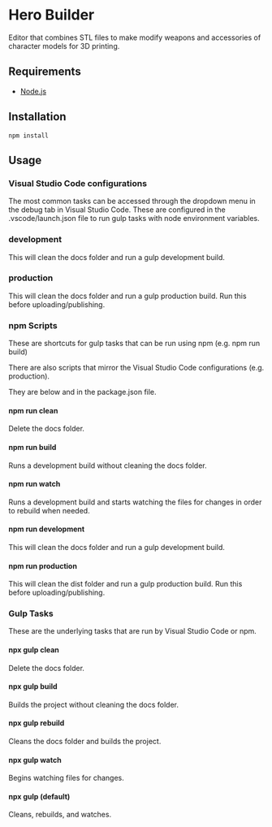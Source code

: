 # Hero Builder
Editor that combines STL files to make modify weapons and accessories of character models for 3D printing.

## Requirements

- [Node.js](https://nodejs.org/en/)

## Installation

`npm install`

## Usage

### Visual Studio Code configurations

The most common tasks can be accessed through the dropdown menu in the debug tab in Visual Studio Code. These are configured in the .vscode/launch.json file to run gulp tasks with node environment variables.

### development

This will clean the docs folder and run a gulp development build.

### production

This will clean the docs folder and run a gulp production build. Run this before uploading/publishing.

### npm Scripts

These are shortcuts for gulp tasks that can be run using npm (e.g. npm run build)

There are also scripts that mirror the Visual Studio Code configurations (e.g. production).

They are below and in the package.json file.

#### npm run clean

Delete the docs folder.

#### npm run build

Runs a development build without cleaning the docs folder.

#### npm run watch

Runs a development build and starts watching the files for changes in order to rebuild when needed.

#### npm run development

This will clean the docs folder and run a gulp development build.

#### npm run production

This will clean the dist folder and run a gulp production build. Run this before uploading/publishing.

### Gulp Tasks

These are the underlying tasks that are run by Visual Studio Code or npm.

#### npx gulp clean

Delete the docs folder.

#### npx gulp build

Builds the project without cleaning the docs folder.

#### npx gulp rebuild

Cleans the docs folder and builds the project.

#### npx gulp watch

Begins watching files for changes.

#### npx gulp (default)

Cleans, rebuilds, and watches.
 